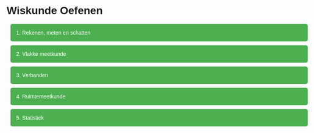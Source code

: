<!DOCTYPE html>
<html>
<head>
    <title>Wiskunde VMBO</title>
    <script src="https://cdnjs.cloudflare.com/ajax/libs/brython/3.10.0/brython.min.js"></script>
    <style>
        body { font-family: Arial; max-width: 800px; margin: 0 auto; }
        .onderwerp { 
            background: #4CAF50; 
            color: white; 
            padding: 15px; 
            margin: 10px; 
            border-radius: 5px; 
            cursor: pointer;
        }
    </style>
</head>
<body onload="brython()">
    <h1>Wiskunde Oefenen</h1>
    <div class="onderwerp" onclick="location.href='rekenen.html'">1. Rekenen, meten en schatten</div>
    <div class="onderwerp" onclick="location.href='meetkunde.html'">2. Vlakke meetkunde</div>
    <div class="onderwerp" onclick="location.href='verbanden.html'">3. Verbanden</div>
    <div class="onderwerp" onclick="location.href='ruimtemeetkunde.html'">4. Ruimtemeetkunde</div>
    <div class="onderwerp" onclick="location.href='statistiek.html'">5. Statistiek</div>
</body>
</html>
